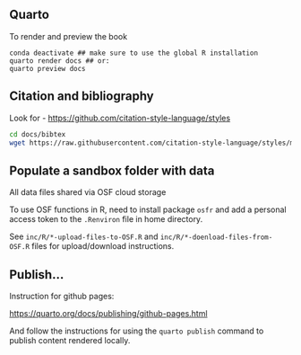 
## Quarto 

To render and preview the book

```{sh}
conda deactivate ## make sure to use the global R installation
quarto render docs ## or:
quarto preview docs
```


## Citation and bibliography

Look for - https://github.com/citation-style-language/styles
```sh
cd docs/bibtex
wget https://raw.githubusercontent.com/citation-style-language/styles/master/dependent/ecological-indicators.csl
```


## Populate a sandbox folder with data

All data files shared via OSF cloud storage

To use OSF functions in R, need to install package `osfr` and add a personal access token to the `.Renviron` file in home directory.

See `inc/R/*-upload-files-to-OSF.R` and `inc/R/*-doenload-files-from-OSF.R` files for upload/download instructions.

## Publish...

Instruction for github pages: 

https://quarto.org/docs/publishing/github-pages.html

And follow the instructions for using the `quarto publish` command to publish content rendered locally.

